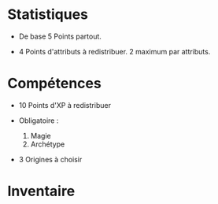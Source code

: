 # Statistiques
- De base 5 Points partout.

- 4 Points d'attributs à redistribuer. 2 maximum par attributs.
# Compétences
- 10 Points d'XP à redistribuer

- Obligatoire :
	1. Magie
	2. Archétype

- 3 Origines à choisir
# Inventaire


